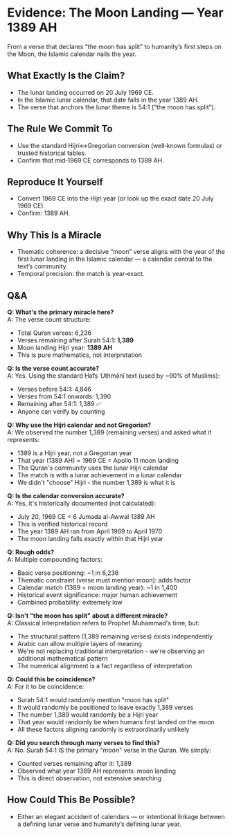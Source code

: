 # Evidence: The Moon Landing — Year 1389 AH

From a verse that declares “the moon has split” to humanity’s first steps on the Moon, the Islamic calendar nails the year.

## What Exactly Is the Claim?

- The lunar landing occurred on 20 July 1969 CE.
- In the Islamic lunar calendar, that date falls in the year 1389 AH.
- The verse that anchors the lunar theme is 54:1 (“the moon has split”).

## The Rule We Commit To

- Use the standard Hijri↔Gregorian conversion (well‑known formulas) or trusted historical tables.
- Confirm that mid‑1969 CE corresponds to 1389 AH.

## Reproduce It Yourself

- Convert 1969 CE into the Hijri year (or look up the exact date 20 July 1969 CE).
- Confirm: 1389 AH.

## Why This Is a Miracle

- Thematic coherence: a decisive “moon” verse aligns with the year of the first lunar landing in the Islamic calendar — a calendar central to the text’s community.
- Temporal precision: the match is year‑exact.

## Q&A

**Q: What's the primary miracle here?**  
A: The verse count structure:

- Total Quran verses: 6,236
- Verses remaining after Surah 54:1: **1,389**
- Moon landing Hijri year: **1389 AH**
- This is pure mathematics, not interpretation

**Q: Is the verse count accurate?**  
A: Yes. Using the standard Ḥafṣ ʿUthmānī text (used by ~90% of Muslims):

- Verses before 54:1: 4,846
- Verses from 54:1 onwards: 1,390
- Remaining after 54:1: 1,389 ✅
- Anyone can verify by counting

**Q: Why use the Hijri calendar and not Gregorian?**  
A: We observed the number 1,389 (remaining verses) and asked what it represents:

- 1389 is a Hijri year, not a Gregorian year
- That year (1389 AH) = 1969 CE = Apollo 11 moon landing
- The Quran's community uses the lunar Hijri calendar
- The match is with a lunar achievement in a lunar calendar
- We didn't "choose" Hijri - the number 1,389 is what it is

**Q: Is the calendar conversion accurate?**  
A: Yes, it's historically documented (not calculated):

- July 20, 1969 CE = 6 Jumada al-Awwal 1389 AH
- This is verified historical record
- The year 1389 AH ran from April 1969 to April 1970
- The moon landing falls exactly within that Hijri year

**Q: Rough odds?**  
A: Multiple compounding factors:

- Basic verse positioning: ~1 in 6,236
- Thematic constraint (verse must mention moon): adds factor
- Calendar match (1389 = moon landing year): ~1 in 1,400
- Historical event significance: major human achievement
- Combined probability: extremely low

**Q: Isn't "the moon has split" about a different miracle?**  
A: Classical interpretation refers to Prophet Muhammad's time, but:

- The structural pattern (1,389 remaining verses) exists independently
- Arabic can allow multiple layers of meaning
- We're not replacing traditional interpretation - we're observing an additional mathematical pattern
- The numerical alignment is a fact regardless of interpretation

**Q: Could this be coincidence?**  
A: For it to be coincidence:

- Surah 54:1 would randomly mention "moon has split"
- It would randomly be positioned to leave exactly 1,389 verses
- The number 1,389 would randomly be a Hijri year
- That year would randomly be when humans first landed on the moon
- All these factors aligning randomly is extraordinarily unlikely

**Q: Did you search through many verses to find this?**  
A: No. Surah 54:1 IS the primary "moon" verse in the Quran. We simply:

- Counted verses remaining after it: 1,389
- Observed what year 1389 AH represents: moon landing
- This is direct observation, not extensive searching

## How Could This Be Possible?

- Either an elegant accident of calendars — or intentional linkage between a defining lunar verse and humanity’s defining lunar year.
